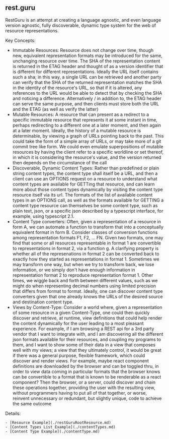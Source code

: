 rest.guru
---------

RestGuru is an attempt at creating a language agnostic, and even language version agnostic,
fully discoverable, dynamic type system for the web of resource representations.

Key Concepts:

- Immutable Resources: Resource does not change over time, though new, equivalent representation formats may be introduced for the same, unchanging resource over time.
    The SHA of the representation content is returned in the ETAG header and thought of as a version identifier that is different for different representations. Ideally
    the URL itself contains such a sha; in this way, a single URL can be retrieved and another party can verify that the SHA of the returned representation matches
    the SHA in the identity of the resource's URL, so that if it is altered, any references to the URL would be able to detect that by checking the SHA and noticing a difference.
    Alternatively / in addition to, the ETAG header can serve the same purpose, and then clients must store both the URL and the ETAG (as well as verify the latter)
- Mutable Resources: A resource that can present as a redirect to a specific immutable resource that represents it at some instant in time, perhaps redirecting to a different
    one at a later moment, and then again at a later moment. Ideally, the history of a mutable resource is determinable, by viewing a graph of URLs pointing back to the past.
    This could take the form of a simple array of URLs, or may take more of a git commit tree like form. We could even emulate superpositions of mutable resources by having
    the client refer to a specific worldline or set thereof, in which it is considering the resource's value, and the version returned then depends on the circumstance
    of the call
- Discoverable, Dynamic Content Types: Rather than predefined or plain string content types, the content type shall itself be a URL, and then a client can use an
    OPTIONS request on a resource to understand what content types are available for GETTing that resource, and can learn more about those content types dynamically by
    visiting the content type resource itself via its url. The formats of the list of available content types in an OPTIONS call, as well as the formats available for
    GETTING a content type resource can themselves be some content type, such as plain text, json, or a specific json described by a typescript interface, for example, using
    typescript 2.1.
- Content Type converters: Often, given a representation of a resource in form A, we can automate a function to transform that into a conceptually equivalent
    format in form B. Consider classes of conversion functions among representation formats F1, F2, ... FN. Given two formats, one may find that some or all resources 
    representable in format 1 are convertible to representations in format 2, via a function g. A clarifying property is whether all of the represenations in format 2
    can be converted back to exactly how they started as representations in format 1. Sometimes we may transform one way, but when we try to transform back, we lose
    information, or we simply don't have enough information in representation format 2 to reproduce representation format 1. Other times, we wiggle back and forth between
    different values, such as we might do when representing decimal numbers using limited precision that differs from format to format. Ideally, one can discover
    content type converters given that one already knows the URLs of the desired source and destination content type.
- Views by Content-Type: Consider a world where, given a representation of some resource in a given Content-Type, one could then quickly discover and retrieve, at
    runtime, view definitions that could help render the content dynamically for the user leading to a most pleasant experience. For example, if I am browsing a
    REST api for a 3rd party vendor that I want to integrate with, and I am discovering all the different json formats available for their resources, and coupling
    my programs to them, and I want to show some of their data in a view that composes well with my views; a view that they ultimately control, it would be great if
    there was a general purpose, flexible framework, which could discover and render views. For example, maybe react component definitions are downloaded by the
    browser and can be toggled thru, in order to view data coming in particular formats that the browser knows can be convertible to a format that is known to be
    renderable as a react component? Then the browser, or a server, could discover and chain these operations together, providing the user with the resulting view,
    without programmers having to put all of that together, or worse, reinvent unnecessary or redundant, but slightly unique, code to achieve the same outcome

Details:

    - [Resource Example](./restGuruRootResource.md)
    - [Content Types List Example](./contentTypes.md)
    - [Content Type Example](./contentType.md)